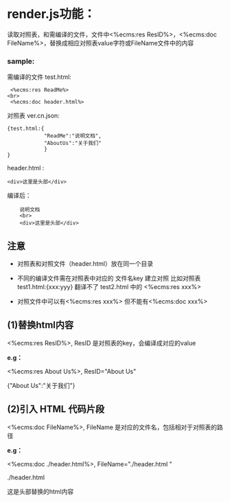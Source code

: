# render.js功能：

读取对照表，和需编译的文件，文件中<%ecms:res ResID%>，<%ecms:doc FileName%>，替换成相应对照表value字符或FileName文件中的内容

### sample:
需编译的文件 test.html:

	 <%ecms:res ReadMe%> 
	<br>
	 <%ecms:doc header.html%>

对照表  ver.cn.json:

	{test.html:{
				"ReadMe":"说明文档",
				"AboutUs":"关于我们"
				}
	}

header.html :

	<div>这里是头部</div>	

编译后：

		说明文档
		<br>
		<div>这里是头部</div>	
	

## 注意
* 对照表和对照文件（header.html）放在同一个目录
* 不同的编译文件需在对照表中对应的 文件名key 建立对照
比如对照表 test1.html:{xxx:yyy} 翻译不了 test2.html 中的
<%ecms:res xxx%>

* 对照文件中可以有<%ecms:res xxx%> 但不能有<%ecms:doc xxx%>

## (1)替换html内容

<%ecms:res ResID%>, ResID 是对照表的key，会编译成对应的value

**e.g：**

<%ecms:res About Us%>, ResID="About Us"

{"About Us":"关于我们"}

## (2)引入 HTML 代码片段

<%ecms:doc FileName%>, FileName 是对应的文件名，包括相对于对照表的路径

**e.g：**

<%ecms:doc ./header.html%>, FileName="./header.html "

./header.html
<div>
这是头部替换的html内容
</div>
